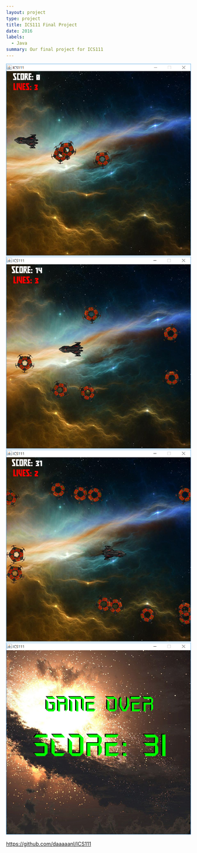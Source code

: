 ```yaml
---
layout: project
type: project
title: ICS111 Final Project
date: 2016
labels:
  - Java
summary: Our final project for ICS111
---
```




  <img class="ui medium left rounded image" src="../images/ics111finalproj1.PNG">
  <img class="ui medium left rounded image" src="../images/ics111finalproj2.PNG">
  <img class="ui medium left rounded image" src="../images/ics111finalproj3.PNG">
  <img class="ui medium left rounded image" src="../images/ics111finalproj4.PNG">

https://github.com/daaaaanl/ICS111
